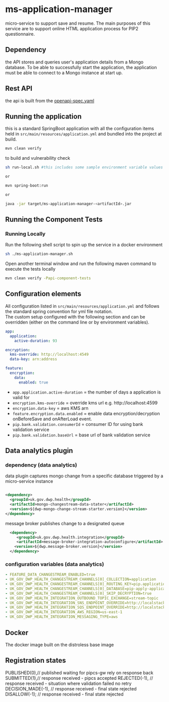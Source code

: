 # ms-application-manager

micro-service to support save and resume. The main purposes of this service are to support online HTML application
process for PIP2 questionnaire.

## Dependency

the API stores and queries user's application details from a Mongo database. To be able to successfully start the application,
the application must be able to connect to a Mongo instance at start up.

## Rest API

the api is built from the [openapi-spec.yaml](api-spec/openapi-spec-registration.yaml)

## Running the application

this is a standard SpringBoot application with all the configuration items held in `src/main/resources/application.yml`
and bundled into the project at build.

```bash
mvn clean verify
```

to build and vulnerability check

```bash
sh run-local.sh #this includes some sample environment variable values to get the app running

or

mvn spring-boot:run

or

java -jar target/ms-application-manager-<artifactId>.jar
```

## Running the Component Tests

### Running Locally 
Run the following shell script to spin up the service in a docker environment
```bash 
sh ./ms-application-manager.sh
```
Open another terminal window and run the following maven command to execute the tests locally
```bash 
mvn clean verify -Papi-component-tests
```

## Configuration elements

All configuration listed in `src/main/resources/application.yml` and follows the standard spring convention for yml file
notation.  
The custom setup configured with the following section and can be overridden (either on the command line or by
environment variables).

```yaml
app:
  application:
    active-duration: 93

encryption:
  kms-override: http://localhost:4549
  data-key: arn:address

feature:
  encryption:
    data:
      enabled: true
```

* `app.application.active-duration` = the number of days a application is valid for
* `encryption.kms-override` = override kms url e.g. http://localhost:4599
* `encryption.data-key` = aws KMS arn
* `feature.encryption.data.enabled` = enable data encryption/decryption onBeforeSave and onAfterLoad event.
* `pip.bank.validation.consumerId` = consumer ID for using bank validation service
* `pip.bank.validation.baseUrl` = base url of bank validation service

## Data analytics plugin

### dependency (data analytics)

data plugin captures mongo change from a specific database triggered by a micro-service instance

```xml

<dependency>
  <groupId>uk.gov.dwp.health</groupId>
  <artifactId>mongo-changestream-data-stater</artifactId>
  <version>${dwp-mongo-change-stream-starter.version}</version>
</dependency>
```

message broker publishes change to a designated queue

```xml 
  <dependency>
     <groupId>uk.gov.dwp.health.integration</groupId>
     <artifactId>message-broker-integration-autoconfigure</artifactId>
    <version>${dwp.message-broker.version}</version>
  </dependency>
```

### configuration variables (data analytics)

```yaml
- FEATURE_DATA_CHANGESTREAM_ENABLED=true
- UK_GOV_DWP_HEALTH_CHANGESTREAM_CHANNELS[0]_COLLECTION=application
- UK_GOV_DWP_HEALTH_CHANGESTREAM_CHANNELS[0]_ROUTING_KEY=pip.application.mgr.stream
- UK_GOV_DWP_HEALTH_CHANGESTREAM_CHANNELS[0]_DATABASE=pip-apply-application-mgr
- UK_GOV_DWP_HEALTH_CHANGESTREAM_CHANNELS[0]_SKIP_DECRYPTION=true
- UK_GOV_DWP_HEALTH_INTEGRATION_OUTBOUND_TOPIC_EXCHANGE=stream-topic
- UK_GOV_DWP_HEALTH_INTEGRATION_SNS_ENDPOINT_OVERRIDE=http://localstack:4566
- UK_GOV_DWP_HEALTH_INTEGRATION_SQS_ENDPOINT_OVERRIDE=http://localstack:4566
- UK_GOV_DWP_HEALTH_INTEGRATION_AWS_REGION=us-east-1
- UK_GOV_DWP_HEALTH_INTEGRATION_MESSAGING_TYPE=aws
```

## Docker

The docker image built on the distroless base image


## Registration states
PUBLISHED(0),// published waiting for pipcs-gw rely on response back
SUBMITTED(1),// response received - pipcs accepted
REJECTED(-1), // response received - situation where validation failed no retry
DECISION_MADE(-1), // response received - final state rejected
DISALLOW(-1);  // response received - final state rejected
